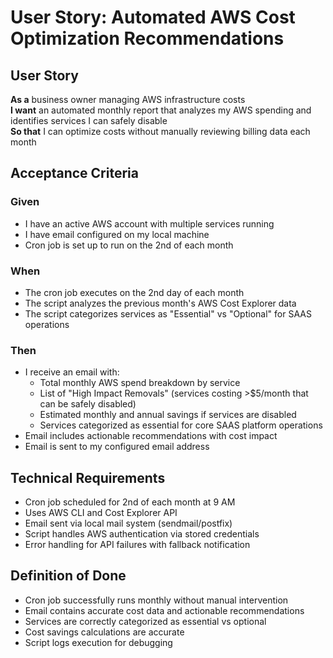 # User Story: Automated AWS Cost Optimization Recommendations

## User Story
**As a** business owner managing AWS infrastructure costs  
**I want** an automated monthly report that analyzes my AWS spending and identifies services I can safely disable  
**So that** I can optimize costs without manually reviewing billing data each month

## Acceptance Criteria

### Given
- I have an active AWS account with multiple services running
- I have email configured on my local machine
- Cron job is set up to run on the 2nd of each month

### When  
- The cron job executes on the 2nd day of each month
- The script analyzes the previous month's AWS Cost Explorer data
- The script categorizes services as "Essential" vs "Optional" for SAAS operations

### Then
- I receive an email with:
  - Total monthly AWS spend breakdown by service
  - List of "High Impact Removals" (services costing >$5/month that can be safely disabled)
  - Estimated monthly and annual savings if services are disabled
  - Services categorized as essential for core SAAS platform operations
- Email includes actionable recommendations with cost impact
- Email is sent to my configured email address

## Technical Requirements
- Cron job scheduled for 2nd of each month at 9 AM
- Uses AWS CLI and Cost Explorer API
- Email sent via local mail system (sendmail/postfix)
- Script handles AWS authentication via stored credentials
- Error handling for API failures with fallback notification

## Definition of Done
- Cron job successfully runs monthly without manual intervention
- Email contains accurate cost data and actionable recommendations
- Services are correctly categorized as essential vs optional
- Cost savings calculations are accurate
- Script logs execution for debugging 